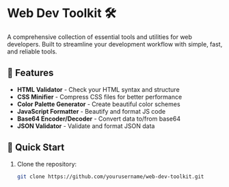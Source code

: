 # Web Dev Toolkit 🛠️

A comprehensive collection of essential tools and utilities for web developers. Built to streamline your development workflow with simple, fast, and reliable tools.

## 🚀 Features

- **HTML Validator** - Check your HTML syntax and structure
- **CSS Minifier** - Compress CSS files for better performance  
- **Color Palette Generator** - Create beautiful color schemes
- **JavaScript Formatter** - Beautify and format JS code
- **Base64 Encoder/Decoder** - Convert data to/from base64
- **JSON Validator** - Validate and format JSON data

## 🎯 Quick Start

1. Clone the repository:
   ```bash
   git clone https://github.com/yourusername/web-dev-toolkit.git
